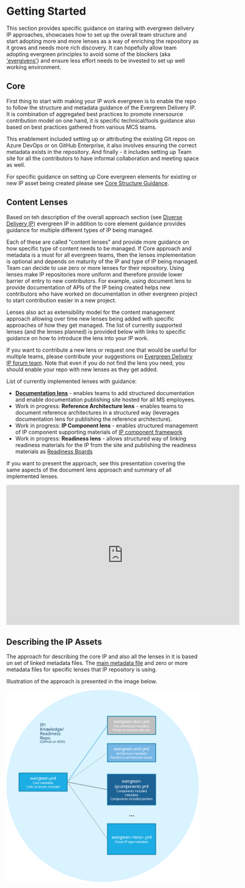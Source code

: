 # Getting Started

This section provides specific guidance on staring with evergreen delivery IP approaches, showcases how to set up the overall team structure and start adopting more and more lenses as a way of enriching the repository as it grows and needs more rich discovery. It can hopefully allow team adopting evergreen principles to avoid some of the blockers (aka ['evergivens'](https://en.wikipedia.org/wiki/Ever_Given#/media/File:Container_Ship_'Ever_Given'_stuck_in_the_Suez_Canal,_Egypt_-_March_24th,_2021_cropped.jpg)) and ensure less effort needs to be invested to set up well working environment.

## Core

First thing to start with making your IP work evergreen is to enable the repo to follow the structure and metadata guidance of the Evergreen Delivery IP. It is combination of aggregated best practices to promote innersource contribution model on one hand, it is specific technical/tools guidance also based on best practices gathered from various MCS teams.

This enablement included setting up or attributing the existing Git repos on Azure DevOps or on GitHub Enterprise, it also involves ensuring the correct metadata exists in the repository. And finally - it includes setting up Team site for all the contributors to have informal collaboration and meeting space as well.

For specific guidance on setting up Core evergreen elements for existing or new IP asset being created please see [Core Structure Guidance](core/index.md).

## Content Lenses

Based on teh description of the overall approach section (see [Diverse Delivery IP](../approach/../approach/diverse-delivery-ip.md)) evergreen IP in addition to core element guidance provides guidance for multiple different types of IP being managed.

Each of these are called "content lenses" and provide more guidance on how specific type of content needs to be managed. If Core approach and metadata is a must for all evergreen teams, then the lenses implementation is optional and depends on maturity of the IP and type of IP being managed. Team can decide to use zero or more lenses for their repository. Using lenses make IP repositories more uniform and therefore provide lower barrier of entry to new contributors. For example, using document lens to provide documentation of APIs of the IP being created helps new contributors who have worked on documentation in other evergreen project to start contribution easier in a new project.

Lenses also act as extensibility model for the content management approach allowing over time new lenses being added with specific approaches of how they get managed. The list of currently supported lenses (and the lenses planned) is provided below with links to specific guidance on how to introduce the lens into your IP work. 

If you want to contribute a new lens or request one that would be useful for multiple teams, please contribute your suggestions on [Evergreen Delivery IP forum team](https://teams.microsoft.com/l/channel/19%3a3d51464fa01345f6a79290ac257ead8c%40thread.tacv2/General?groupId=ef3294c6-f026-47a2-842e-1881f6f09272&tenantId=72f988bf-86f1-41af-91ab-2d7cd011db47). Note that even if you do not find the lens you need, you should enable your repo with new lenses as they get added.

List of currently implemented lenses with guidance:

- **[Documentation lens](./documentation-lens/index.md)** - enables teams to add structured documentation and enable documentation publishing site hosted for all MS employees.
- Work in progress: **Reference Architecture lens** - enables teams to document reference architectures in a structured way (leverages documentation lens for publishing the reference architecture).
- Work in progress: **IP Component lens** - enables structured management of IP component supporting materials of [IP component framework](http://aka.ms/components)
- Work in progress: **Readiness lens** - allows structured way of linking readiness materials for the IP from the site and publishing the readiness materials as [Readiness Boards](https://microsoft.sharepoint.com/sites/infopedia/About/Pages/pintolearn.aspx?c=pintolearn06062018)

If you want to present the approach, see this presentation covering the same aspects of the document lens approach and summary of all implemented lenses.

<iframe src="https://microsofteur.sharepoint.com/teams/EvergreenDeliveryIP/_layouts/15/Doc.aspx?sourcedoc={cb3deb19-b608-4cfb-9740-a9b278c9b9cc}&amp;action=embedview&amp;wdAr=1.7777777777777777" width="610px" height="367px" frameborder="0">This is an embedded <a target="_blank" href="https://office.com">Microsoft Office</a> presentation, powered by <a target="_blank" href="https://office.com/webapps">Office</a>.</iframe>

## Describing the IP Assets

The approach for describing the core IP and also all the lenses in it is based on set of linked metadata files. The [main metadata file](./core/evergreen-ip-metadata.md) and zero or more metadata files for specific lenses that IP repository is using.

Illustration of the approach is presented in the image below.

![Metadata structure to describe entire set of IP Assets](./media/metadata-structure.svg)
